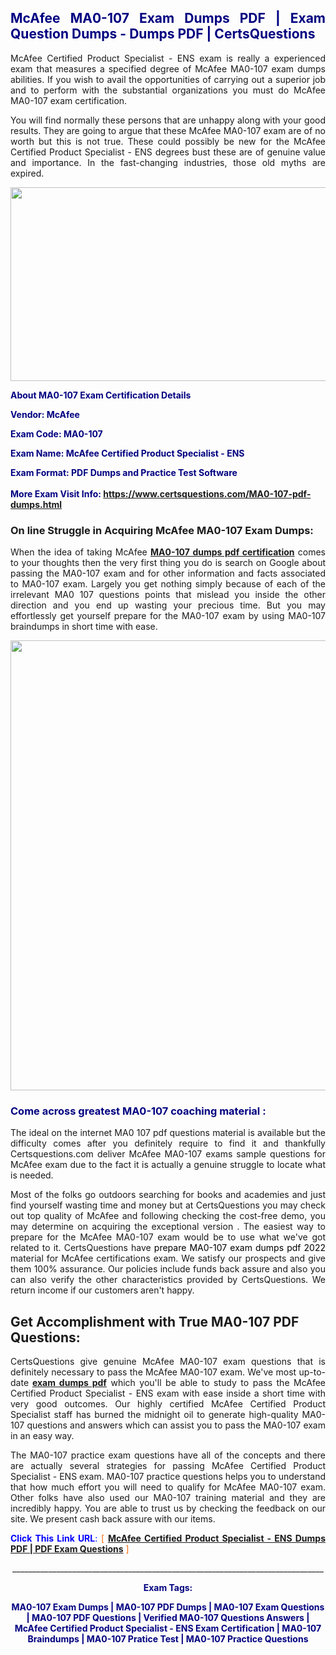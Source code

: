 <h2 style="text-align: justify;"><span style="color: #000080;">McAfee MA0-107 Exam Dumps PDF | Exam Question Dumps - Dumps PDF | CertsQuestions</span></h2>
<p style="text-align: justify;">McAfee Certified Product Specialist - ENS exam is really a experienced exam that measures a specified degree of McAfee  MA0-107 exam dumps abilities. If you wish to avail the opportunities of carrying out a superior job and to perform with the substantial organizations you must do McAfee MA0-107 exam certification.</p>
<p style="text-align: justify;">You will find normally these persons that are unhappy along with your good results. They are going to argue that these McAfee  MA0-107 exam are of no worth but this is not true. These could possibly be new for the McAfee Certified Product Specialist - ENS degrees bust these are of genuine value and importance. In the fast-changing industries, those old myths are expired.</p>
<p><img style="display: block; margin-left: auto; margin-right: auto;" src="https://i.imgur.com/eaP4ae9.png" width="840" height="310" /></p>
<p><span style="color: #000080;"><strong>About MA0-107 Exam Certification Details</strong></span></p>
<p><span style="color: #000080;"><strong>Vendor: McAfee<br /></strong></span></p>
<p><span style="color: #000080;"><strong>Exam Code: MA0-107</strong></span></p>
<p><span style="color: #000080;"><strong>Exam Name: McAfee Certified Product Specialist - ENS</strong></span></p>
<p><span style="color: #000080;"><strong>Exam Format: PDF Dumps and Practice Test Software<br /><br />More Exam Visit Info: <span style="color: #ff6600;"><a href="https://www.certsquestions.com/MA0-107-pdf-dumps.html">https://www.certsquestions.com/MA0-107-pdf-dumps.html</a></span></strong></span></p>
<h3>On line Struggle in Acquiring McAfee MA0-107 Exam Dumps:</h3>
<p style="text-align: justify;">When the idea of taking McAfee <a href="https://www.certsquestions.com/MA0-107-pdf-dumps.html"><strong> MA0-107 dumps pdf certification</strong></a> comes to your thoughts then the very first thing you do is search on Google about passing the MA0-107 exam and for other information and facts associated to MA0-107 exam. Largely you get nothing simply because of each of the irrelevant MA0 107 questions points that mislead you inside the other direction and you end up wasting your precious time. But you may effortlessly get yourself prepare for the MA0-107 exam by using MA0-107 braindumps in short time with ease.</p>
<p><a href="https://www.certsquestions.com/MA0-107-pdf-dumps.html"><img style="display: block; margin-left: auto; margin-right: auto;" src="https://i.imgur.com/pxhoKQ2.png" width="720" /></a></p>
<h3><span style="color: #000080;">Come across greatest  MA0-107 coaching material :</span></h3>
<p style="text-align: justify;">The ideal on the internet MA0 107 pdf questions material is available but the difficulty comes after you definitely require to find it and thankfully Certsquestions.com deliver McAfee MA0-107 exams sample questions for McAfee  exam due to the fact it is actually a genuine struggle to locate what is needed.</p>
<p style="text-align: justify;">Most of the folks go outdoors searching for books and academies and just find yourself wasting time and money but at CertsQuestions you may check out top quality of McAfee  and following checking the cost-free demo, you may determine on acquiring the exceptional version . The easiest way to prepare for the McAfee MA0-107 exam would be to use what we've got related to it. CertsQuestions have <span style="color: #000000;">prepare MA0-107 exam dumps pdf 2022</span> material for McAfee certifications exam. We satisfy our prospects and give them 100% assurance. Our policies include funds back assure and also you can also verify the other characteristics provided by CertsQuestions. We return income if our customers aren't happy.</p>
<h2>Get Accomplishment with True MA0-107 PDF Questions:</h2>
<p style="text-align: justify;">CertsQuestions give genuine McAfee MA0-107 exam questions that is definitely necessary to pass the McAfee  MA0-107 exam. We've most up-to-date<strong>&nbsp;<a href="https://www.certsquestions.com/">exam dumps pdf</a></strong>&nbsp;which you'll be able to study to pass the McAfee Certified Product Specialist - ENS exam with ease inside a short time with very good outcomes. Our highly certified McAfee Certified Product Specialist staff has burned the midnight oil to generate high-quality MA0-107 questions and answers which can assist you to pass the MA0-107 exam in an easy way.</p>
<p style="text-align: justify;">The MA0-107 practice exam questions have all of the concepts and there are actually several strategies for passing McAfee Certified Product Specialist - ENS exam. MA0-107 practice questions helps you to understand that how much effort you will need to qualify for McAfee  MA0-107 exam. Other folks have also used our MA0-107 training material and they are incredibly happy. You are able to trust us by checking the feedback on our site. We present cash back assure with our items.</p>
<p style="text-align: justify;"><span style="color: #0000ff;"><strong>Click This Link URL</strong>:</span> <span style="color: #ff6600;">[ <strong><a href="https://www.certsquestions.com/mcafee-certified-product-specialist-certification.html">McAfee Certified Product Specialist - ENS Dumps PDF | PDF Exam Questions</a></strong> ]</span></p>
<p style="text-align: center;">______________________________________________________________________________</p>
<p style="text-align: center;"><span style="color: #000080;"><strong>Exam Tags:</strong></span></p>
<p style="text-align: center;"><span style="color: #000080;"><strong>MA0-107 Exam Dumps | MA0-107 PDF Dumps | MA0-107 Exam Questions | MA0-107 PDF Questions | Verified MA0-107 Questions Answers | McAfee Certified Product Specialist - ENS Exam Certification | MA0-107 Braindumps | MA0-107 Pratice Test | MA0-107 Practice Questions</strong></span></p>
